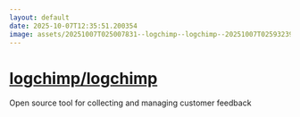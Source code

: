 ```yaml
---
layout: default
date: 2025-10-07T12:35:51.200354
image: assets/20251007T025007831--logchimp--logchimp--20251007T025932392--cropped.png
---
```


# [logchimp/logchimp](https://github.com/logchimp/logchimp)

Open source tool for collecting and managing customer feedback
